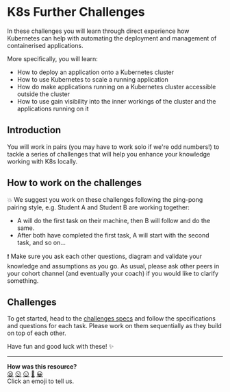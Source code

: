 # K8s Further Challenges

In these challenges you will learn through direct experience how Kubernetes can help with automating the deployment and management of containerised applications.

More specifically, you will learn:

- How to deploy an application onto a Kubernetes cluster 
- How to use Kubernetes to scale a running application
- How do make applications running on a Kubernetes cluster accessible outside the cluster
- How to use gain visibility into the inner workings of the cluster and the applications running on it

## Introduction

You will work in pairs (you may have to work solo if we're odd numbers!) to tackle a series of challenges that will help you enhance your knowledge working with K8s locally.

## How to work on the challenges

:boom: We suggest you work on these challenges following the ping-pong pairing style, e.g. Student A and Student B are working together:
- A will do the first task on their machine, then B will follow and do the same.
- After both have completed the first task, A will start with the second task, and so on...

:exclamation: Make sure you ask each other questions, diagram and validate your knowledge and assumptions as you go. As usual, please ask other peers in your cohort channel (and eventually your coach) if you would like to clarify something.

## Challenges

To get started, head to the [challenges specs](k8s-further-challenges-specs.md) and follow the specifications and questions for each task. Please work on them sequentially as they build on top of each other.

Have fun and good luck with these! :sparkles:
<!-- BEGIN GENERATED SECTION DO NOT EDIT -->

---

**How was this resource?**  
[😫](https://airtable.com/shrUJ3t7KLMqVRFKR?prefill_Repository=devops-course&prefill_File=kubernetes/k8s-further-challenges.md&prefill_Sentiment=😫) [😕](https://airtable.com/shrUJ3t7KLMqVRFKR?prefill_Repository=devops-course&prefill_File=kubernetes/k8s-further-challenges.md&prefill_Sentiment=😕) [😐](https://airtable.com/shrUJ3t7KLMqVRFKR?prefill_Repository=devops-course&prefill_File=kubernetes/k8s-further-challenges.md&prefill_Sentiment=😐) [🙂](https://airtable.com/shrUJ3t7KLMqVRFKR?prefill_Repository=devops-course&prefill_File=kubernetes/k8s-further-challenges.md&prefill_Sentiment=🙂) [😀](https://airtable.com/shrUJ3t7KLMqVRFKR?prefill_Repository=devops-course&prefill_File=kubernetes/k8s-further-challenges.md&prefill_Sentiment=😀)  
Click an emoji to tell us.

<!-- END GENERATED SECTION DO NOT EDIT -->
